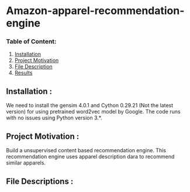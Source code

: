# Amazon-apparel-recommendation-engine

### Table of Content:

1. [Installation](#installation)
2. [Project Motivation](#motivation)
3. [File Description](#file)
4. [Results](#results)

## Installation : <a name="installation"></a>
   We need to install the gensim 4.0.1 and Cython 0.29.21 (Not the latest version) for using pretrained word2vec model by Google. The code runs with no issues using Python version  3.*.
   
## Project Motivation : <a name="motivation"></a>
   Build a unsupervised content based recommendation engine. This recommendation engine uses apparel description dara to recommend similar apparels.

## File Descriptions : <a name="file"></a>

   
